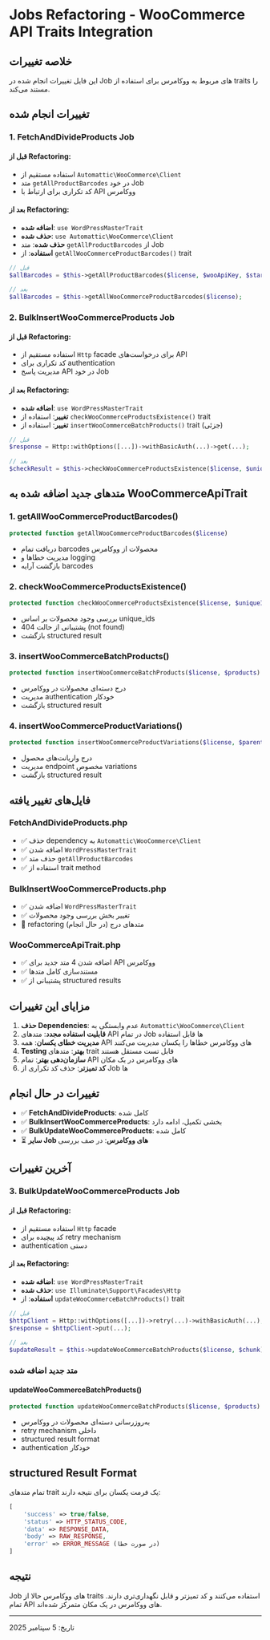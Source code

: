 # Jobs Refactoring - WooCommerce API Traits Integration

## خلاصه تغییرات

این فایل تغییرات انجام شده در Job های مربوط به ووکامرس برای استفاده از traits را مستند می‌کند.

## تغییرات انجام شده

### 1. FetchAndDivideProducts Job

#### قبل از Refactoring:
- استفاده مستقیم از `Automattic\WooCommerce\Client`
- متد `getAllProductBarcodes` در خود Job
- کد تکراری برای ارتباط با API ووکامرس

#### بعد از Refactoring:
- **اضافه شده**: `use WordPressMasterTrait`
- **حذف شده**: `use Automattic\WooCommerce\Client`
- **حذف شده**: متد `getAllProductBarcodes` از Job
- **استفاده**: از `getAllWooCommerceProductBarcodes()` trait

```php
// قبل
$allBarcodes = $this->getAllProductBarcodes($license, $wooApiKey, $startTime, $maxExecutionTime);

// بعد
$allBarcodes = $this->getAllWooCommerceProductBarcodes($license);
```

### 2. BulkInsertWooCommerceProducts Job

#### قبل از Refactoring:
- استفاده مستقیم از `Http` facade برای درخواست‌های API
- کد تکراری برای authentication
- مدیریت پاسخ API در خود Job

#### بعد از Refactoring:
- **اضافه شده**: `use WordPressMasterTrait`
- **تغییر**: استفاده از `checkWooCommerceProductsExistence()` trait
- **تغییر**: استفاده از `insertWooCommerceBatchProducts()` trait (جزئی)

```php
// قبل
$response = Http::withOptions([...])->withBasicAuth(...)->get(...);

// بعد
$checkResult = $this->checkWooCommerceProductsExistence($license, $uniqueIds);
```

## متدهای جدید اضافه شده به WooCommerceApiTrait

### 1. getAllWooCommerceProductBarcodes()
```php
protected function getAllWooCommerceProductBarcodes($license)
```
- دریافت تمام barcodes محصولات از ووکامرس
- مدیریت خطاها و logging
- بازگشت آرایه barcodes

### 2. checkWooCommerceProductsExistence()
```php
protected function checkWooCommerceProductsExistence($license, $uniqueIds)
```
- بررسی وجود محصولات بر اساس unique_ids
- پشتیبانی از حالت 404 (not found)
- بازگشت structured result

### 3. insertWooCommerceBatchProducts()
```php
protected function insertWooCommerceBatchProducts($license, $products)
```
- درج دسته‌ای محصولات در ووکامرس
- مدیریت authentication خودکار
- بازگشت structured result

### 4. insertWooCommerceProductVariations()
```php
protected function insertWooCommerceProductVariations($license, $parentWooId, $variations)
```
- درج واریانت‌های محصول
- مدیریت endpoint مخصوص variations
- بازگشت structured result

## فایل‌های تغییر یافته

### FetchAndDivideProducts.php
- ✅ حذف dependency به `Automattic\WooCommerce\Client`
- ✅ اضافه شدن `WordPressMasterTrait`
- ✅ حذف متد `getAllProductBarcodes`
- ✅ استفاده از trait method

### BulkInsertWooCommerceProducts.php
- ✅ اضافه شدن `WordPressMasterTrait`
- ✅ تغییر بخش بررسی وجود محصولات
- 🔄 refactoring متدهای درج (در حال انجام)

### WooCommerceApiTrait.php
- ✅ اضافه شدن 4 متد جدید برای API ووکامرس
- ✅ مستندسازی کامل متدها
- ✅ پشتیبانی از structured results

## مزایای این تغییرات

1. **حذف Dependencies**: عدم وابستگی به `Automattic\WooCommerce\Client`
2. **قابلیت استفاده مجدد**: متدهای API در تمام Job ها قابل استفاده
3. **مدیریت خطای یکسان**: همه API های ووکامرس خطاها را یکسان مدیریت می‌کنند
4. **Testing بهتر**: متدهای trait قابل تست مستقل هستند
5. **سازمان‌دهی بهتر**: تمام API های ووکامرس در یک مکان
6. **کد تمیزتر**: حذف کد تکراری از Job ها

## تغییرات در حال انجام

- ✅ **FetchAndDivideProducts**: کامل شده
- ✅ **BulkInsertWooCommerceProducts**: بخشی تکمیل، ادامه دارد  
- ✅ **BulkUpdateWooCommerceProducts**: کامل شده
- ⏳ **سایر Job های ووکامرس**: در صف بررسی

## آخرین تغییرات

### 3. BulkUpdateWooCommerceProducts Job

#### قبل از Refactoring:
- استفاده مستقیم از `Http` facade
- کد پیچیده برای retry mechanism
- authentication دستی

#### بعد از Refactoring:
- **اضافه شده**: `use WordPressMasterTrait`
- **حذف شده**: `use Illuminate\Support\Facades\Http`
- **استفاده**: از `updateWooCommerceBatchProducts()` trait

```php
// قبل
$httpClient = Http::withOptions([...])->retry(...)->withBasicAuth(...);
$response = $httpClient->put(...);

// بعد  
$updateResult = $this->updateWooCommerceBatchProducts($license, $chunk);
```

### متد جدید اضافه شده

#### updateWooCommerceBatchProducts()
```php
protected function updateWooCommerceBatchProducts($license, $products)
```
- به‌روزرسانی دسته‌ای محصولات در ووکامرس
- retry mechanism داخلی
- structured result format
- authentication خودکار

## structured Result Format

تمام متدهای trait یک فرمت یکسان برای نتیجه دارند:

```php
[
    'success' => true/false,
    'status' => HTTP_STATUS_CODE,
    'data' => RESPONSE_DATA,
    'body' => RAW_RESPONSE,
    'error' => ERROR_MESSAGE (در صورت خطا)
]
```

## نتیجه

Job های ووکامرس حالا از traits استفاده می‌کنند و کد تمیزتر و قابل نگهداری‌تری دارند. تمام API های ووکامرس در یک مکان متمرکز شده‌اند.

---
تاریخ: 5 سپتامبر 2025
